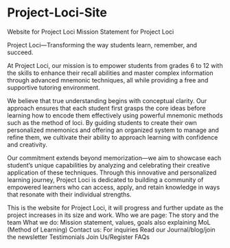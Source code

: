 
# Project-Loci-Site
Website for Project Loci
Mission Statement for Project Loci

Project Loci—Transforming the way students learn, remember, and succeed.

At Project Loci, our mission is to empower students from grades 6 to 12 with the skills to enhance their recall abilities and master complex information through advanced mnemonic techniques, all while providing a free and supportive tutoring environment.

We believe that true understanding begins with conceptual clarity. Our approach ensures that each student first grasps the core ideas before learning how to encode them effectively using powerful mnemonic methods such as the method of loci. By guiding students to create their own personalized mnemonics and offering an organized system to manage and refine them, we cultivate their ability to approach learning with confidence and creativity.

Our commitment extends beyond memorization—we aim to showcase each student’s unique capabilities by analyzing and celebrating their creative application of these techniques. Through this innovative and personalized learning journey, Project Loci is dedicated to building a community of empowered learners who can access, apply, and retain knowledge in ways that resonate with their individual strengths.

This is the website for Project Loci, it will progress and further update as the project increases in its size and work. 
Who we are page: The story and the team
What we do: Mission statement, values, goals also explaining MoL (Method of Learning)
Contact us: For inquiries 
Read our Journal/blog/join the newsletter 
Testimonials
Join Us/Register
FAQs

